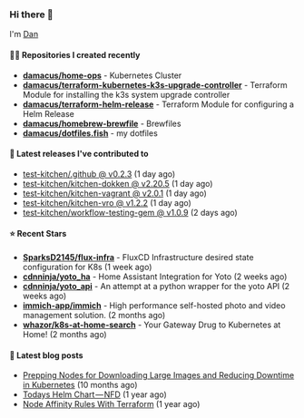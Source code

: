 

### Hi there 👋

I'm [Dan](https://medium.com/@dan.m.webb)

#### 👨‍💻 Repositories I created recently
- **[damacus/home-ops](https://github.com/damacus/home-ops)** - Kubernetes Cluster
- **[damacus/terraform-kubernetes-k3s-upgrade-controller](https://github.com/damacus/terraform-kubernetes-k3s-upgrade-controller)** - Terraform Module for installing the k3s system upgrade controller
- **[damacus/terraform-helm-release](https://github.com/damacus/terraform-helm-release)** - Terraform Module for configuring a Helm Release
- **[damacus/homebrew-brewfile](https://github.com/damacus/homebrew-brewfile)** - Brewfiles
- **[damacus/dotfiles.fish](https://github.com/damacus/dotfiles.fish)** - my dotfiles

#### 🚀 Latest releases I've contributed to


- [test-kitchen/.github @ v0.2.3](https://github.com/test-kitchen/.github/releases/tag/v0.2.3) (1 day ago)
- [test-kitchen/kitchen-dokken @ v2.20.5](https://github.com/test-kitchen/kitchen-dokken/releases/tag/v2.20.5) (1 day ago)
- [test-kitchen/kitchen-vagrant @ v2.0.1](https://github.com/test-kitchen/kitchen-vagrant/releases/tag/v2.0.1) (1 day ago)
- [test-kitchen/kitchen-vro @ v1.2.2](https://github.com/test-kitchen/kitchen-vro/releases/tag/v1.2.2) (1 day ago)
- [test-kitchen/workflow-testing-gem @ v1.0.9](https://github.com/test-kitchen/workflow-testing-gem/releases/tag/v1.0.9) (2 days ago)

#### ⭐ Recent Stars


- **[SparksD2145/flux-infra](https://github.com/SparksD2145/flux-infra)** - FluxCD Infrastructure desired state configuration for K8s (1 week ago)
- **[cdnninja/yoto_ha](https://github.com/cdnninja/yoto_ha)** - Home Assistant Integration for Yoto (2 weeks ago)
- **[cdnninja/yoto_api](https://github.com/cdnninja/yoto_api)** - An attempt at a python wrapper for the yoto API (2 weeks ago)
- **[immich-app/immich](https://github.com/immich-app/immich)** - High performance self-hosted photo and video management solution. (2 months ago)
- **[whazor/k8s-at-home-search](https://github.com/whazor/k8s-at-home-search)** - Your Gateway Drug to Kubernetes at Home! (2 months ago)

#### 📄 Latest blog posts
- [Prepping Nodes for Downloading Large Images and Reducing Downtime in Kubernetes](https://medium.com/@dan.m.webb/prepping-nodes-for-downloading-large-images-and-reducing-downtime-in-kubernetes-551ead53f0?source=rss-bbba9c670f6e------2) (10 months ago)
- [Todays Helm Chart — NFD](https://medium.com/@dan.m.webb/todays-helm-chart-nfd-efe64f156edd?source=rss-bbba9c670f6e------2) (1 year ago)
- [Node Affinity Rules With Terraform](https://awstip.com/node-affinity-rules-with-terraform-a0766e0bb1da?source=rss-bbba9c670f6e------2) (1 year ago)
